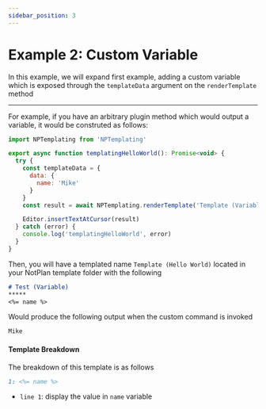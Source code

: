```yaml
---
sidebar_position: 3
---
```


# Example 2: Custom Variable
In this example, we will expand first example, adding a custom variable which is exposed through the `templateData` argument on the `renderTemplate` method

*****
For example, if you have an arbitrary plugin method which would output a variable, it would be construted as follows:

```js
import NPTemplating from 'NPTemplating'

export async function templatingHelloWorld(): Promise<void> {
  try {
    const templateData = {
      data: {
        name: 'Mike'
      }
    }
    const result = await NPTemplating.renderTemplate('Template (Variable)', templateData)

    Editor.insertTextAtCursor(result)
  } catch (error) {
    console.log('templatingHelloWorld', error)
  }
}
```

Then, you will have a templated name `Template (Hello World)` located in your NotPlan template folder with the following

```markdown
# Test (Variable)
*****
<%= name %>
```

Would produce the following output when the custom command is invoked

```markdown
Mike
```

#### Template Breakdown
The breakdown of this template is as follows

```markdown
1: <%= name %>
```

- `line 1`: display the value in `name` variable
